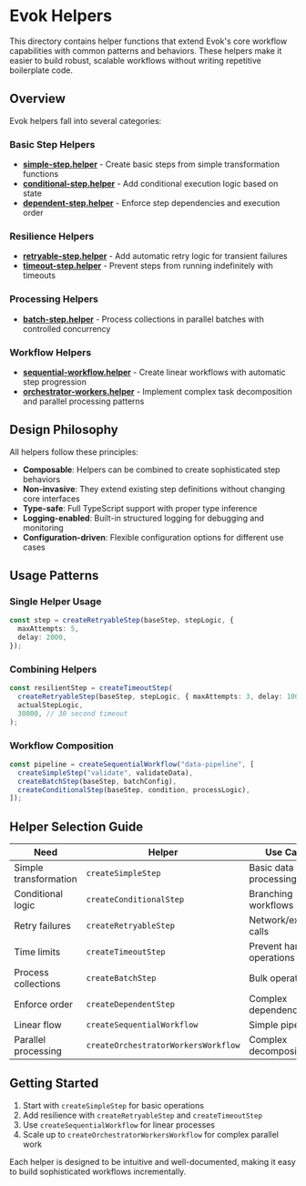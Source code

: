 # Evok Helpers

This directory contains helper functions that extend Evok's core workflow capabilities with common patterns and behaviors. These helpers make it easier to build robust, scalable workflows without writing repetitive boilerplate code.

## Overview

Evok helpers fall into several categories:

### Basic Step Helpers

- **[simple-step.helper](./simple-step.helper.md)** - Create basic steps from simple transformation functions
- **[conditional-step.helper](./conditional-step.helper.md)** - Add conditional execution logic based on state
- **[dependent-step.helper](./dependent-step.helper.md)** - Enforce step dependencies and execution order

### Resilience Helpers

- **[retryable-step.helper](./retryable-step.helper.md)** - Add automatic retry logic for transient failures
- **[timeout-step.helper](./timeout-step.helper.md)** - Prevent steps from running indefinitely with timeouts

### Processing Helpers

- **[batch-step.helper](./batch-step.helper.md)** - Process collections in parallel batches with controlled concurrency

### Workflow Helpers

- **[sequential-workflow.helper](./sequential-workflow.helper.md)** - Create linear workflows with automatic step progression
- **[orchestrator-workers.helper](./orchestrator-workers.helper.md)** - Implement complex task decomposition and parallel processing patterns

## Design Philosophy

All helpers follow these principles:

- **Composable**: Helpers can be combined to create sophisticated step behaviors
- **Non-invasive**: They extend existing step definitions without changing core interfaces
- **Type-safe**: Full TypeScript support with proper type inference
- **Logging-enabled**: Built-in structured logging for debugging and monitoring
- **Configuration-driven**: Flexible configuration options for different use cases

## Usage Patterns

### Single Helper Usage

```ts
const step = createRetryableStep(baseStep, stepLogic, {
  maxAttempts: 5,
  delay: 2000,
});
```

### Combining Helpers

```ts
const resilientStep = createTimeoutStep(
  createRetryableStep(baseStep, stepLogic, { maxAttempts: 3, delay: 1000 }),
  actualStepLogic,
  30000, // 30 second timeout
);
```

### Workflow Composition

```ts
const pipeline = createSequentialWorkflow("data-pipeline", [
  createSimpleStep("validate", validateData),
  createBatchStep(baseStep, batchConfig),
  createConditionalStep(baseStep, condition, processLogic),
]);
```

## Helper Selection Guide

| Need                  | Helper                              | Use Case                   |
| --------------------- | ----------------------------------- | -------------------------- |
| Simple transformation | `createSimpleStep`                  | Basic data processing      |
| Conditional logic     | `createConditionalStep`             | Branching workflows        |
| Retry failures        | `createRetryableStep`               | Network/external calls     |
| Time limits           | `createTimeoutStep`                 | Prevent hanging operations |
| Process collections   | `createBatchStep`                   | Bulk operations            |
| Enforce order         | `createDependentStep`               | Complex dependencies       |
| Linear flow           | `createSequentialWorkflow`          | Simple pipelines           |
| Parallel processing   | `createOrchestratorWorkersWorkflow` | Complex decomposition      |

## Getting Started

1. Start with `createSimpleStep` for basic operations
2. Add resilience with `createRetryableStep` and `createTimeoutStep`
3. Use `createSequentialWorkflow` for linear processes
4. Scale up to `createOrchestratorWorkersWorkflow` for complex parallel work

Each helper is designed to be intuitive and well-documented, making it easy to build sophisticated workflows incrementally.
